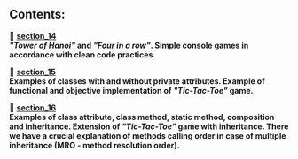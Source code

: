 ## **Contents:**

:snake: **[section_14](https://github.com/mateuszk098/python_learning_tools/tree/master/beyond_the_basic_stuff/section_14)** <br /> **_"Tower of Hanoi"_ and _"Four in a row"_. Simple console games in accordance with clean code practices.**

:snake: **[section_15](https://github.com/mateuszk098/python_learning_tools/tree/master/beyond_the_basic_stuff/section_15)** <br /> **Examples of classes with and without private attributes. Example of functional and objective implementation of _"Tic-Tac-Toe"_ game.**

:snake: **[section_16](https://github.com/mateuszk098/python_learning_tools/tree/master/beyond_the_basic_stuff/section_16)** <br /> **Examples of class attribute, class method, static method, composition and inheritance. Extension of _"Tic-Tac-Toe"_ game with inheritance. There we have a crucial explanation of methods calling order in case of multiple inheritance (MRO - method resolution order).**